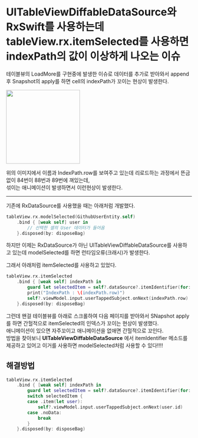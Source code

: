# UITableViewDiffableDataSource와 RxSwift를 사용하는데 tableView.rx.itemSelected를 사용하면 indexPath의 값이 이상하게 나오는 이슈

테이블뷰의 LoadMore를 구현중에 발생한 이슈로 데이터를 추가로 받아와서 append후 Snapshot의 apply를 하면 cell의 indexPath가 꼬이는 현상이 발생한다.

<img src="https://github.com/brody424/TIL/assets/15370950/8c615f9f-d972-49f2-8a67-110c6e23b136" width="200">

위의 이미지에서 이름과 IndexPath.row를 보여주고 있는데 리로드하는 과정에서 뜬금없이 84번이 88번과 89번에 껴있는데,  
섞이는 애니메이션이 발생하면서 이런현상이 발생한다.  

---

기존에 RxDataSource를 사용했을 때는 아래처럼 개발했다.
```Swift
tableView.rx.modelSelected(GithubUserEntity.self)
    .bind { [weak self] user in
        // 선택한 셀의 User 데이터가 들어옴
    }.disposed(by: disposeBag)        
```

하지만 이제는 RxDataSource가 아닌 UITableViewDiffableDataSource를 사용하고 있는데 modelSelected를 하면 런타임오류(크래시)가 발생한다.  

그래서 아래처럼 itemSelected를 사용하고 있었다.

```Swift
tableView.rx.itemSelected
    .bind { [weak self] indexPath in
        guard let selectedItem = self?.dataSource?.itemIdentifier(for: indexPath) else { return }
        print("IndexPath : \(indexPath.row)")
        self?.viewModel.input.userTappedSubject.onNext(indexPath.row)
    }.disposed(by: disposeBag)
```

그런데 왠걸 테이블뷰를 아래로 스크롤하여 다음 페이지를 받아와서 SNapshot apply를 하면 간헐적으로 itemSelected의 인덱스가 꼬이는 현상이 발생했다.  
애니메이션이 있으면 자주꼬이고 애니메이션을 없애면 간헐적으로 꼬인다.  
방법을 찾아보니 __UITableViewDiffableDataSource__ 에서 itemIdentifier 메소드를 제공하고 있어고 이거를 사용하면 modelSelected처럼 사용할 수 있다!!!!   


## 해결방법
```Swift
tableView.rx.itemSelected
    .bind { [weak self] indexPath in
        guard let selectedItem = self?.dataSource?.itemIdentifier(for: indexPath) else { return }
        switch selectedItem {
        case .item(let user):
            self?.viewModel.input.userTappedSubject.onNext(user.id)
        case .noData:
            break
        }
    }.disposed(by: disposeBag)
```

